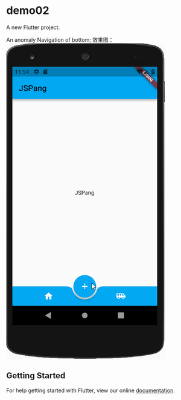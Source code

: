 # demo02

A new Flutter project.

An anomaly   Navigation of bottom;
效果图：
![不规则图](https://github.com/FelixBin/AnomalyNavigation/blob/master/flutterNavigation.gif)

## Getting Started

For help getting started with Flutter, view our online
[documentation](https://flutter.io/).
